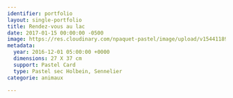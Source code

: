 ```yaml
---
identifier: portfolio
layout: single-portfolio
title: Rendez-vous au lac
date: 2017-01-15 00:00:00 -0500
image: https://res.cloudinary.com/npaquet-pastel/image/upload/v1544118910/DSC09074-2.jpg
metadata:
  year: 2016-12-01 05:00:00 +0000
  dimensions: 27 X 37 cm
  support: Pastel Card
  type: Pastel sec Holbein, Sennelier
categorie: animaux

---
```

